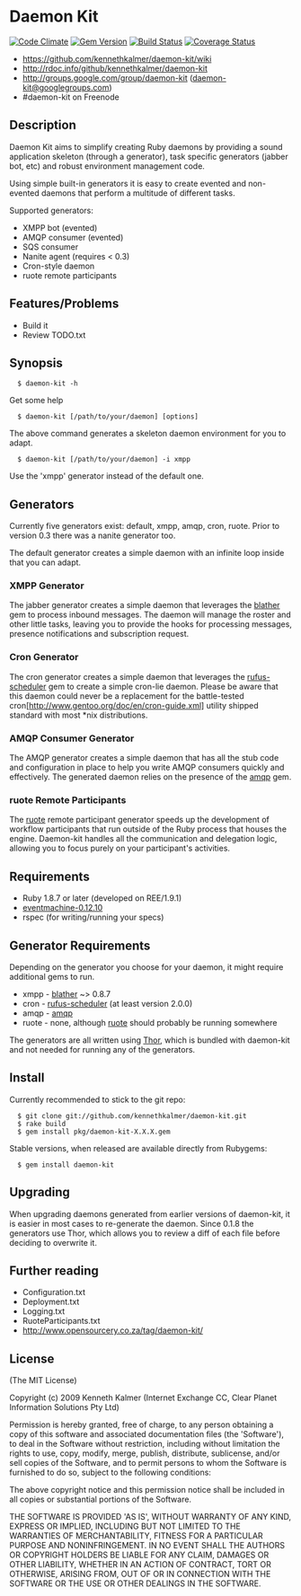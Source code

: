 # Daemon Kit

[![Code Climate](https://codeclimate.com/github/kennethkalmer/daemon-kit.png)](https://codeclimate.com/github/kennethkalmer/daemon-kit)
[![Gem Version](https://badge.fury.io/rb/daemon-kit.png)](http://badge.fury.io/rb/daemon-kit)
[![Build Status](https://travis-ci.org/kennethkalmer/daemon-kit.png)](https://travis-ci.org/kennethkalmer/daemon-kit)
[![Coverage Status](https://coveralls.io/repos/kennethkalmer/daemon-kit/badge.png)](https://coveralls.io/r/kennethkalmer/daemon-kit)

* https://github.com/kennethkalmer/daemon-kit/wiki
* http://rdoc.info/github/kennethkalmer/daemon-kit
* http://groups.google.com/group/daemon-kit (daemon-kit@googlegroups.com)
* \#daemon-kit on Freenode

## Description

Daemon Kit aims to simplify creating Ruby daemons by providing a sound application skeleton (through a generator), task specific generators (jabber bot, etc) and robust environment management code.

Using simple built-in generators it is easy to create evented and non-evented daemons that perform a multitude of different tasks.

Supported generators:

* XMPP bot (evented)
* AMQP consumer (evented)
* SQS consumer
* Nanite agent (requires < 0.3)
* Cron-style daemon
* ruote remote participants

## Features/Problems

* Build it
* Review TODO.txt

## Synopsis

```
  $ daemon-kit -h
```

Get some help

```
  $ daemon-kit [/path/to/your/daemon] [options]
```

The above command generates a skeleton daemon environment for you to adapt.

```
  $ daemon-kit [/path/to/your/daemon] -i xmpp
```

Use the 'xmpp' generator instead of the default one.

## Generators

Currently five generators exist: default, xmpp, amqp, cron, ruote. Prior to version 0.3 there was a nanite generator too.

The default generator creates a simple daemon with an infinite loop inside that you can adapt.

### XMPP Generator

The jabber generator creates a simple daemon that leverages the [blather](http://blather.squishtech.com/) gem to process inbound messages. The daemon will manage the roster and other little tasks, leaving you to provide the hooks for processing messages, presence notifications and subscription request.

### Cron Generator

The cron generator creates a simple daemon that leverages the [rufus-scheduler](http://github.com/jmettraux/rufus-scheduler) gem to create a simple cron-lie daemon. Please be aware that this daemon could never be a replacement for the battle-tested cron[http://www.gentoo.org/doc/en/cron-guide.xml] utility shipped standard with most *nix distributions.

### AMQP Consumer Generator

The AMQP generator creates a simple daemon that has all the stub code and configuration in place to help you write AMQP consumers quickly and effectively. The generated daemon relies on the presence of the [amqp](http://github.com/ruby-amqp/amqp) gem.

### ruote Remote Participants

The [ruote](http://openwfe.rubyforge.org) remote participant generator speeds up the development of workflow participants that run outside of the Ruby process that houses the engine. Daemon-kit handles all the communication and delegation logic, allowing you to focus purely on your participant's activities.

## Requirements

* Ruby 1.8.7 or later (developed on REE/1.9.1)
* [eventmachine-0.12.10](http://rubyeventmachine.com)
* rspec (for writing/running your specs)

## Generator Requirements

Depending on the generator you choose for your daemon, it might require additional gems to run.

* xmpp - [blather](http://blather.squishtech.com/) ~> 0.8.7
* cron - [rufus-scheduler](http://github.com/jmettraux/rufus-scheduler) (at least version 2.0.0)
* amqp - [amqp](http://github.com/tmm1/amqp)
* ruote - none, although [ruote](http://openwfe.rubyforge.org) should probably be running somewhere

The generators are all written using [Thor](http://rdoc.info/rdoc/wycats/thor), which is bundled with daemon-kit and not needed for running any of the generators.

## Install

Currently recommended to stick to the git repo:

```
  $ git clone git://github.com/kennethkalmer/daemon-kit.git
  $ rake build
  $ gem install pkg/daemon-kit-X.X.X.gem
```

Stable versions, when released are available directly from Rubygems:

```
  $ gem install daemon-kit
```

## Upgrading

When upgrading daemons generated from earlier versions of daemon-kit, it is easier in most cases to re-generate the daemon. Since 0.1.8 the generators use Thor, which allows you to review a diff of each file before deciding to overwrite it.

## Further reading

* Configuration.txt
* Deployment.txt
* Logging.txt
* RuoteParticipants.txt
* http://www.opensourcery.co.za/tag/daemon-kit/

## License

(The MIT License)

Copyright (c) 2009 Kenneth Kalmer (Internet Exchange CC, Clear Planet Information Solutions Pty Ltd)

Permission is hereby granted, free of charge, to any person obtaining
a copy of this software and associated documentation files (the
'Software'), to deal in the Software without restriction, including
without limitation the rights to use, copy, modify, merge, publish,
distribute, sublicense, and/or sell copies of the Software, and to
permit persons to whom the Software is furnished to do so, subject to
the following conditions:

The above copyright notice and this permission notice shall be
included in all copies or substantial portions of the Software.

THE SOFTWARE IS PROVIDED 'AS IS', WITHOUT WARRANTY OF ANY KIND,
EXPRESS OR IMPLIED, INCLUDING BUT NOT LIMITED TO THE WARRANTIES OF
MERCHANTABILITY, FITNESS FOR A PARTICULAR PURPOSE AND NONINFRINGEMENT.
IN NO EVENT SHALL THE AUTHORS OR COPYRIGHT HOLDERS BE LIABLE FOR ANY
CLAIM, DAMAGES OR OTHER LIABILITY, WHETHER IN AN ACTION OF CONTRACT,
TORT OR OTHERWISE, ARISING FROM, OUT OF OR IN CONNECTION WITH THE
SOFTWARE OR THE USE OR OTHER DEALINGS IN THE SOFTWARE.
